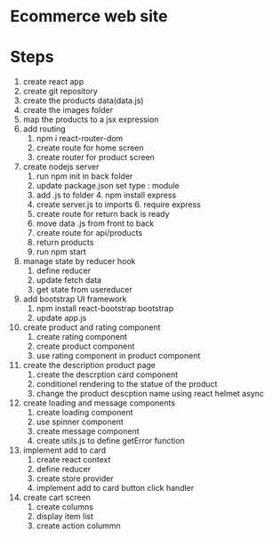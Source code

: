 # Ecommerce web site

# Steps

1. create react app
2. create git repository
3. create the products data(data.js)
4. create the images folder
5. map the products to a jsx expression
6. add routing
   1. npm i react-router-dom
   2. create route for home screen
   3. create router for product screen
7. create nodejs server
   1. run npm init in back folder
   2. update package.json set type : module
   3. add .js to folder 4. npm install express
   4. create server.js to imports 6. require express
   5. create route for return back is ready
   6. move data .js from front to back
   7. create route for api/products
   8. return products
   9. run npm start
8. manage state by reducer hook
   1. define reducer
   2. update fetch data
   3. get state from usereducer
9. add bootstrap UI framework
   1. npm install react-bootstrap bootstrap
   2. update app.js
10. create product and rating component
    1. create rating component
    2. create product component
    3. use rating component in product component
11. create the description product page
    1. create the descrption card component
    2. conditionel rendering to the statue of the product
    3. change the product descption name using react helmet async
12. create loading and message components
    1. create loading component
    2. use spinner component
    3. create message component
    4. create utils.js to define getError function
13. implement add to card
    1. create react context
    2. define reducer
    3. create store provider
    4. implement add to card button click handler
14. create cart screen
    1. create columns
    2. display item list
    3. create action colummn

